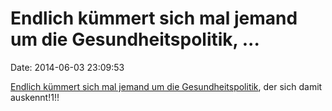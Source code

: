Endlich kümmert sich mal jemand um die Gesundheitspolitik, \...
===============================================================

Date: 2014-06-03 23:09:53

[Endlich kümmert sich mal jemand um die
Gesundheitspolitik](http://www.zeit.de/politik/deutschland/2014-05/rudolf-henke-cdu-gesundheitsausschuss-lobbyist),
der sich damit auskennt!1!!
